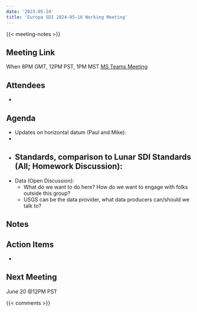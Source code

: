 ```yaml
---
date: '2023-05-24'
title: 'Europa SDI 2024-05-16 Working Meeting'
---
```


{{<  meeting-notes >}}

## Meeting Link
When 8PM GMT, 12PM PST, 1PM MST
[MS Teams Meeting](https://teams.microsoft.com/l/meetup-join/19%3ameeting_MmUyOTQ3NGEtMjdlZi00OWY0LWJjNWMtNWM3NzhhYWRhYzcz%40thread.v2/0?context=%7b%22Tid%22%3a%220693b5ba-4b18-4d7b-9341-f32f400a5494%22%2c%22Oid%22%3a%22c27c6e98-e45a-45ff-aea5-7f10d6fe67c1%22%7d)

## Attendees
- 

## Agenda
-  Updates on horizontal datum (Paul and Mike):
  - 
- Standards, comparison to Lunar SDI Standards (All; Homework Discussion):
  - 
- Data (Open Discussion):
  - What do we want to do here? How do we want to engage with folks outside this group?
  - USGS can be the data provider, what data producers can/should we talk to?
   
  
## Notes

## Action Items
- 

## Next Meeting
June 20 @12PM PST

{{< comments >}}
